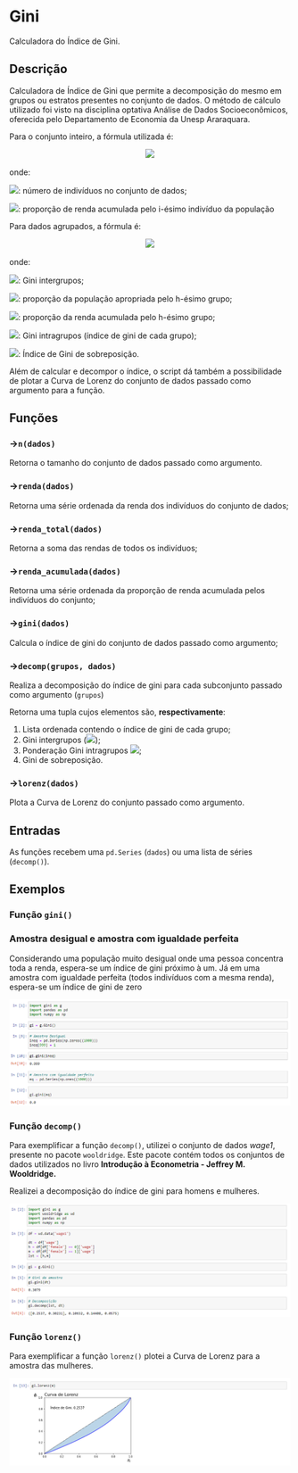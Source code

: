 # Gini



Calculadora do Índice de Gini.

## Descrição



Calculadora de Índice de Gini que permite a decomposição do mesmo em grupos ou estratos presentes no conjunto de dados. O método de cálculo utilizado foi visto na disciplina optativa Análise de Dados Socioeconômicos, oferecida pelo Departamento de Economia da Unesp Araraquara.

Para o conjunto inteiro, a fórmula utilizada é:

<p align = "center">
<img src="https://render.githubusercontent.com/render/math?math=\large G=1-\frac{1}{n}\cdot\sum_{i=1}^{n}(\phi_{i}%2B\phi_{i-1})">
</p>
onde:

<img src="https://render.githubusercontent.com/render/math?math=\large n">: número de indivíduos no conjunto de dados;

<img src="https://render.githubusercontent.com/render/math?math=\large \phi_{i}">: proporção de renda acumulada pelo i-ésimo indivíduo da população

Para dados agrupados, a fórmula é:
<p align="center">
<img src="https://render.githubusercontent.com/render/math?math=\large G=G_{e}%2B\sum_{h=1}^{k}{\pi_{h} Y_{h} G_{h}}\cdot+G_s">
</p>
onde:

<img src="https://render.githubusercontent.com/render/math?math=\large G_e=1-\sum_{h=1}^{k}\pi_h\cdot(\phi_h%2B+\phi_{h-1})">: Gini intergrupos;

<img src="https://render.githubusercontent.com/render/math?math=\large \phi_{h}">: proporção da população apropriada pelo h-ésimo grupo;

<img src="https://render.githubusercontent.com/render/math?math=\large Y_{h}">: proporção da renda acumulada pelo h-ésimo grupo;

<img src="https://render.githubusercontent.com/render/math?math=\large G_h=1-\frac{1}{n_h}\cdot\sum_{i=1}^{n_h}(\phi_{h,i}%2B\phi_{h,i-1})">: Gini intragrupos (índice de gini de cada grupo);

<img src="https://render.githubusercontent.com/render/math?math=\large G_{s}">: Índice de Gini de sobreposição.

Além de calcular e decompor o índice, o script dá também a possibilidade de plotar a Curva de Lorenz do conjunto de dados passado como argumento para a função.

## Funções


### →`n(dados)`

Retorna o tamanho do conjunto de dados passado como argumento.

### →`renda(dados)`

Retorna uma série ordenada da renda dos indivíduos do conjunto de dados;

### →`renda_total(dados)`

Retorna a soma das rendas de todos os indivíduos;

### →`renda_acumulada(dados)`

Retorna uma série ordenada da proporção de renda acumulada pelos indivíduos do conjunto;

### →`gini(dados)`

Calcula o índice de gini do conjunto de dados passado como argumento;

### →`decomp(grupos, dados)`

Realiza a decomposição do índice de gini para cada subconjunto passado como argumento (`grupos`)

Retorna uma tupla cujos elementos são, **respectivamente**:

1. Lista ordenada contendo o índice de gini de cada grupo;
2. Gini intergrupos (<img src="https://render.githubusercontent.com/render/math?math=\large G_{e}">);
3. Ponderação Gini intragrupos <img src="https://render.githubusercontent.com/render/math?math=\large (\sum_{h=1}^{k}{\pi_{h}\cdot Y_{h}\cdot G_{h}})">;
4. Gini de sobreposição.

### →`lorenz(dados)`

Plota a Curva de Lorenz do conjunto passado como argumento.

## Entradas



As funções recebem uma `pd.Series` (`dados`) ou uma lista de séries (`decomp()`).

## Exemplos



### Função `gini()`

### Amostra desigual e amostra com igualdade perfeita

Considerando uma população muito desigual onde uma pessoa concentra toda a renda, espera-se um índice de gini próximo à um. Já em uma amostra com igualdade perfeita (todos indivíduos com a mesma renda), espera-se um índice de gini de zero

![ex_gini.png](https://github.com/feegioppato/gini/blob/main/ex_gini.png?raw=true)

### Função `decomp()`

Para exemplificar a função `decomp()`, utilizei o conjunto de dados *wage1*, presente no pacote `wooldridge`. Este pacote contém todos os conjuntos de dados utilizados no livro **Introdução à Econometria - Jeffrey M. Wooldridge.**

Realizei a decomposição do índice de gini para homens e mulheres.

![ex_decomp.png](https://github.com/feegioppato/gini/blob/main/ex_decomp.png?raw=true)

### Função `lorenz()`

Para exemplificar a função `lorenz()` plotei a Curva de Lorenz para a amostra das mulheres.

![ex_lorenz.png](https://github.com/feegioppato/gini/blob/main/ex_lorenz.png?raw=true)
